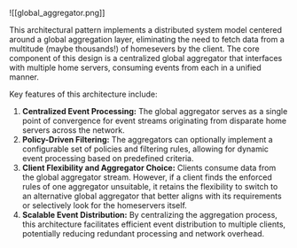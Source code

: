 ![[global_aggregator.png]]

This architectural pattern implements a distributed system model centered around a global aggregation layer, eliminating the need to fetch data from a multitude (maybe thousands!) of homesevers by the client. The core component of this design is a centralized global aggregator that interfaces with multiple home servers, consuming events from each in a unified manner.

Key features of this architecture include:

1. **Centralized Event Processing:** The global aggregator serves as a single point of convergence for event streams originating from disparate home servers across the network.
2. **Policy-Driven Filtering:** The aggregators can optionally implement a configurable set of policies and filtering rules, allowing for dynamic event processing based on predefined criteria.
3. **Client Flexibility and Aggregator Choice:** Clients consume data from the global aggregator stream. However, if a client finds the enforced rules of one aggregator unsuitable, it retains the flexibility to switch to an alternative global aggregator that better aligns with its requirements or selectively look for the homeservers itself.
4. **Scalable Event Distribution:** By centralizing the aggregation process, this architecture facilitates efficient event distribution to multiple clients, potentially reducing redundant processing and network overhead.
